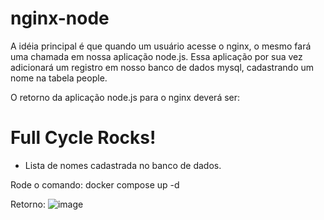 # nginx-node
A idéia principal é que quando um usuário acesse o nginx, o mesmo fará uma chamada em nossa aplicação node.js. Essa aplicação por sua vez adicionará um registro em nosso banco de dados mysql, cadastrando um nome na tabela people.

O retorno da aplicação node.js para o nginx deverá ser:

<h1>Full Cycle Rocks!</h1>

- Lista de nomes cadastrada no banco de dados.



Rode o comando: docker compose up -d

Retorno: 
![image](https://user-images.githubusercontent.com/58008549/211970193-52b810c7-9dab-400d-9df0-0682b68d4260.png)
